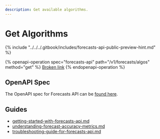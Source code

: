 ```yaml
---
description: Get available algorithms.
---
```


# Get Algorithms

{% include "../../../.gitbook/includes/forecasts-api-public-preview-hint.md" %}

{% openapi-operation spec="forecasts-api" path="/v1/forecasts/algos" method="get" %}
[Broken link](broken-reference)
{% endopenapi-operation %}

## OpenAPI Spec

The OpenAPI spec for Forecasts API can be [found here](https://api.predicthq.com/docs/?urls.primaryName=Forecasts+API).

## Guides

* [getting-started-with-forecasts-api.md](../../../getting-started/guides/forecasts-api-guides/getting-started-with-forecasts-api.md "mention")
* [understanding-forecast-accuracy-metrics.md](../../../getting-started/guides/forecasts-api-guides/understanding-forecast-accuracy-metrics.md "mention")
* [troubleshooting-guide-for-forecasts-api.md](../../../getting-started/guides/forecasts-api-guides/troubleshooting-guide-for-forecasts-api.md "mention")
